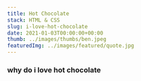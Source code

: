 ```yaml
---
title: Hot Chocolate
stack: HTML & CSS
slug: i-love-hot-chocolate
date: 2021-01-03T00:00:00+00:00
thumb: ../images/thumbs/ben.jpeg
featuredImg: ../images/featured/quote.jpg
---
```


### why do i love hot chocolate
